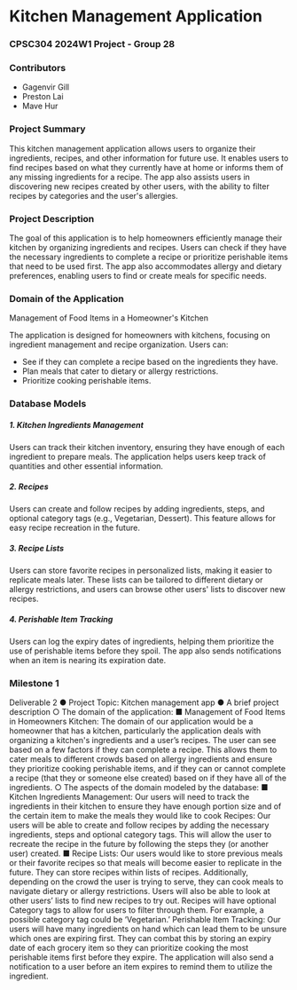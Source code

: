 # Kitchen Management Application

### CPSC304 2024W1 Project - Group 28

### Contributors
- Gagenvir Gill
- Preston Lai
- Mave Hur

### Project Summary
This kitchen management application allows users to organize their ingredients, recipes, and other information for future use. It enables users to find recipes based on what they currently have at home or informs them of any missing ingredients for a recipe. The app also assists users in discovering new recipes created by other users, with the ability to filter recipes by categories and the user's allergies.

### Project Description
The goal of this application is to help homeowners efficiently manage their kitchen by organizing ingredients and recipes. Users can check if they have the necessary ingredients to complete a recipe or prioritize perishable items that need to be used first. The app also accommodates allergy and dietary preferences, enabling users to find or create meals for specific needs.

### Domain of the Application
Management of Food Items in a Homeowner's Kitchen

The application is designed for homeowners with kitchens, focusing on ingredient management and recipe organization. Users can:

- See if they can complete a recipe based on the ingredients they have.
- Plan meals that cater to dietary or allergy restrictions.
- Prioritize cooking perishable items.

### Database Models

##### 1. Kitchen Ingredients Management
Users can track their kitchen inventory, ensuring they have enough of each ingredient to prepare meals. The application helps users keep track of quantities and other essential information.

##### 2. Recipes
Users can create and follow recipes by adding ingredients, steps, and optional category tags (e.g., Vegetarian, Dessert). This feature allows for easy recipe recreation in the future.

##### 3. Recipe Lists
Users can store favorite recipes in personalized lists, making it easier to replicate meals later. These lists can be tailored to different dietary or allergy restrictions, and users can browse other users' lists to discover new recipes.

##### 4. Perishable Item Tracking
Users can log the expiry dates of ingredients, helping them prioritize the use of perishable items before they spoil. The app also sends notifications when an item is nearing its expiration date.


### Milestone 1
Deliverable 2
● Project Topic: Kitchen management app
● A brief project description
○ The domain of the application:
■ Management of Food Items in Homeowners Kitchen:
The domain of our application would be a homeowner that has a kitchen,
particularly the application deals with organizing a kitchen's ingredients
and a user’s recipes. The user can see based on a few factors if they can
complete a recipe. This allows them to cater meals to different crowds
based on allergy ingredients and ensure they prioritize cooking perishable
items, and if they can or cannot complete a recipe (that they or someone
else created) based on if they have all of the ingredients.
○ The aspects of the domain modeled by the database:
■ Kitchen Ingredients Management:
Our users will need to track the ingredients in their kitchen to ensure they
have enough portion size and of the certain item to make the meals they
would like to cook
Recipes:
Our users will be able to create and follow recipes by adding the
necessary ingredients, steps and optional category tags. This will allow
the user to recreate the recipe in the future by following the steps they (or
another user) created.
■ Recipe Lists:
Our users would like to store previous meals or their favorite recipes so
that meals will become easier to replicate in the future. They can store
recipes within lists of recipes. Additionally, depending on the crowd the
user is trying to serve, they can cook meals to navigate dietary or allergy
restrictions. Users will also be able to look at other users’ lists to find new
recipes to try out. Recipes will have optional Category tags to allow for
users to filter through them. For example, a possible category tag could
be ‘Vegetarian.’
Perishable Item Tracking:
Our users will have many ingredients on hand which can lead them to be
unsure which ones are expiring first. They can combat this by storing an
expiry date of each grocery item so they can prioritize cooking the most
perishable items first before they expire. The application will also send a
notification to a user before an item expires to remind them to utilize the
ingredient.






